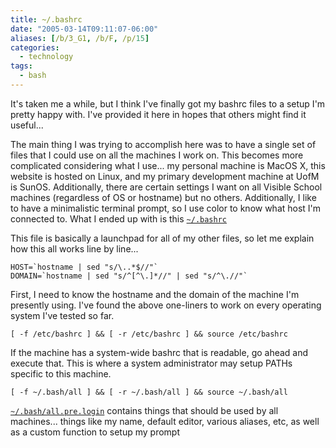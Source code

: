```yaml
---
title: ~/.bashrc
date: "2005-03-14T09:11:07-06:00"
aliases: [/b/3_G1, /b/F, /p/15]
categories:
  - technology
tags:
  - bash
---
```


It's taken me a while, but I think I've finally got my bashrc files to a setup I'm pretty happy with. I've provided it
here in hopes that others might find it useful...

The main thing I was trying to accomplish here was to have a single set of files that I could use on all the machines I
work on. This becomes more complicated considering what I use... my personal machine is MacOS X, this website is hosted
on Linux, and my primary development machine at UofM is SunOS. Additionally, there are certain settings I want on all
Visible School machines (regardless of OS or hostname) but no others. Additionally, I like to have a minimalistic
terminal prompt, so I use color to know what host I'm connected to. What I ended up with is this
[`~/.bashrc`](https://github.com/willnorris/dotfiles/blob/38e4ebd/bash/.bashrc)

This file is basically a launchpad for all of my other files, so let me explain how this all works line by line...

    HOST=`hostname | sed "s/\..*$//"`
    DOMAIN=`hostname | sed "s/^[^\.]*//" | sed "s/^\.//"`

First, I need to know the hostname and the domain of the machine I'm presently using. I've found the above one-liners
to work on every operating system I've tested so far.

    [ -f /etc/bashrc ] && [ -r /etc/bashrc ] && source /etc/bashrc

If the machine has a system-wide bashrc that is readable, go ahead and execute that. This is where a system
administrator may setup PATHs specific to this machine.

    [ -f ~/.bash/all ] && [ -r ~/.bash/all ] && source ~/.bash/all

[`~/.bash/all.pre.login`](https://github.com/willnorris/dotfiles/blob/38e4ebd/bash/.bash/all.pre.login) contains things
that should be used by all machines... things like my name, default editor, various aliases, etc, as well as a custom
function to setup my prompt

<!--
It first checks for a system-wide bashrc, then calls my
[`~/.bash/all.pre.login`][~/.bash/all.pre.login], and then runs appropriate bash scripts based on
the [operating system][~/.bash/os], the [network][~/.bash/network] it is a
part of, and its [hostname][~/.bash/host].  So long as you are careful to put
things in the appropriate file, everything begins to disappear into the
background and you don't have to think about your bash environment.
-->
